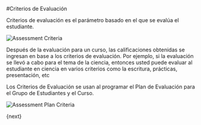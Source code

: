 <!-- add-breadcrumbs -->
#Criterios de Evaluación

Criterios de evaluación es el parámetro basado en el que se evalúa el estudiante.

<img class="screenshot" alt="Assessment Criteria" src="{{docs_base_url}}/assets/img/education/assessment/assessment-criteria.png">

Después de la evaluación para un curso, las calificaciones obtenidas se ingresan en base a los criterios de evaluación. Por ejemplo, si la evaluación se llevó a cabo para el tema de la ciencia, entonces usted puede evaluar al estudiante en ciencia en varios criterios como la escritura, prácticas, presentación, etc

Los Criterios de Evaluación se usan al programar el Plan de Evaluación para el Grupo de Estudiantes y el Curso.

<img class="screenshot" alt="Assessment Plan Criteria" src="{{docs_base_url}}/assets/img/education/assessment/assessment-plan-criteria.png">

{next}

